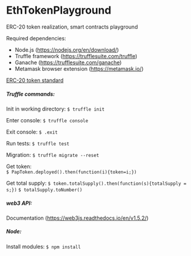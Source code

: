 # EthTokenPlayground
ERC-20 token realization, smart contracts playground

Required dependencies:

- Node.js (https://nodejs.org/en/download/)
- Truffle framework (https://trufflesuite.com/truffle)
- Ganache (https://trufflesuite.com/ganache)
- Metamask browser extension (https://metamask.io/)

[ERC-20 token standard](https://github.com/ethereum/EIPs/blob/master/EIPS/eip-20.md)

##### Truffle commands:

Init in working directory:
`$ truffle init`

Enter console:
`$ truffle console`

Exit console:
`$ .exit`

Run tests:
`$ truffle test`

Migration: 
`$ truffle migrate --reset`

Get token:  
`$ PapToken.deployed().then(function(i){token=i;})`

Get total supply:
`$ token.totalSupply().then(function(s){totalSupply = s;})`
`$ totalSupply.toNumber()`

##### web3 API:
Documentation (https://web3js.readthedocs.io/en/v1.5.2/)

##### Node:
Install modules:
`$ npm install`
